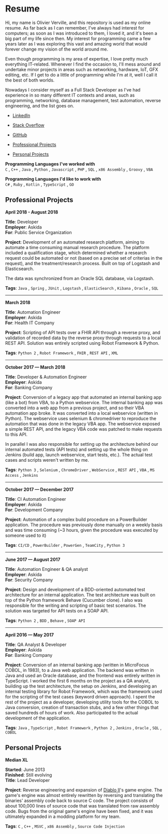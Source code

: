 # Resume

Hi, my name is Olivier Verville, and this repository is used as my online resume. As far back as I can remember, I've always had interest for computers; as soon as I was introduced to them, I loved it, and it's been a big part of my life since then. My interest for programming came a few years later as I was exploring this vast and amazing world that would forever change my vision of the world around me.

Even though programming is my area of expertise, I love pretty much everything IT-related. Whenever I find the occasion to, I'll mess around and undertake minor projects in areas such as networking, hardware, IoT, GFX editing, etc. If I get to do a little of programming while I'm at it, well I call it the best of both worlds.

Nowadays I consider myself as a Full Stack Developer as I've had experience in so many different IT contexts and areas, such as programming, networking, database management, test automation, reverse engineering, and the list goes on.

- [LinkedIn](https://www.linkedin.com/in/olivier-verville/)
- [Stack Overflow](https://stackoverflow.com/users/8332700/verv)
- [GitHub](https://github.com/olivierverville)

- [Professional Projects](#Professional-Projects)
- [Personal Projects](#Personal-Projects)

**Programming Languages I've worked with**  
`C` , `C++` , `Java` , `Python` , `Javascript` , `PHP` , `SQL` , `x86 Assembly` , `Groovy` , `VBA`

**Programming Languages I'd like to work with**  
`C#` , `Ruby` , `Kotlin` , `TypeScript` , `GO`

Professional Projects
---

**April 2018 - August 2018**

**Title**: Developer  
**Employer**: Askida  
**For**: Public Service Organization

**Project**: Development of an automated research platform, aiming to automate a time consuming manual research procedure. The platform included a qualification stage, which determined whether a research request could be automated or not (based on a precise set of criterias in the request), and the treatment/research process. Built on top of Logstash and Elasticsearch.

The data was synchronized from an Oracle SQL database, via Logstash.

**Tags**: `Java` , `Spring` , `JUnit` , `Logstash` , `ElasticSearch` , `Kibana` , `Oracle` , `SQL`

---

**March 2018**

**Title**: Automation Engineer  
**Employer**: Askida  
**For**: Health IT Company

**Project**: Scripting of API tests over a FHIR API through a reverse proxy, and validation of recorded data by the reverse proxy through requests to a local REST API. Solution was entirely scripted using Robot Framework & Python.

**Tags**: `Python 2` , `Robot Framework` , `FHIR` , `REST API` , `XML`

---

**October 2017 — March 2018**

**Title**: Developer & Automation Engineer  
**Employer**: Askida  
**For**: Banking Company

**Project**: Conversion of a legacy app that automated an internal banking app (like a bot) from VBA, to a Python webservice. The internal banking app was converted into a web app from a previous project, and so their VBA automation app broke. It was converted into a local webservice (written in Python). The webservice uses selenium & chromedriver to reproduce the automation that was done in the legacy VBA app. The webservice exposed a simple REST API, and the legacy VBA code was patched to make requests to this API.

In parallel I was also responsible for setting up the architecture behind our internal automated tests (API tests) and setting up the whole thing on Jenkins (build app, launch webservice, start tests, etc.). The actual test cases and scripts weren't written by me.

**Tags**: `Python 3` , `Selenium` , `ChromeDriver` , `WebService` , `REST API` , `VBA` , `MS Access` , `Jenkins`

---

**October 2017 — December 2017**

**Title**: CI Automation Engineer  
**Employer**: Askida  
**For**: Development Company

**Project**: Automation of a complex build procedure on a PowerBuilder application. The procedure was previously done manually on a weekly basis and was time consuming (~3 hours, given the procedure was executed by someone used to it)

**Tags**: `CI/CD` , `PowerBuilder` , `PowerGen` , `TeamCity` , `Python 3`

---

**June 2017 — August 2017**

**Title**: Automation Engineer & QA analyst  
**Employer**: Askida  
**For**: Security Company

**Project**: Design and development of a BDD-oriented automated test architecture for an internal application. The test architecture was built on top of the Python framework Behave (Cucumber clone). I also was responsible for the writing and scripting of basic test scenarios. The solution was targeted for API tests on a SOAP API.

**Tags**: `Python 2` , `BDD` , `Behave` ,  `SOAP API`

---

**April 2016 — May 2017**

**Title**: QA Analyst & Developer  
**Employer**: Askida  
**For**: Banking Company

**Project**: Conversion of an internal banking app (written in MicroFocus COBOL, in 1983), to a Java web application. The backend was written in Java and used an Oracle database, and the frontend was entirely written in TypeScript. I worked the first 6 months on the project as a QA analyst, building up the test architecture, the setup on Jenkins, and developing an internal testing library for Robot Framework, which was the framework used for the scripting of the test cases (keyword driven approach). I spent the rest of the project as a developer, developing utility tools for the COBOL to Java conversion, creation of transaction stubs, and a few other things that saved hundreds of hours of work. Also participated to the actual development of the application.

**Tags**: `Java` , `TypeScript` , `Robot Framework` , `Python 2` , `Jenkins` , `Oracle` , `SQL` , `COBOL`

Personal Projects
---

**Median XL**

**Started**: June 2013  
**Finished**: Still evolving  
**Title**: Lead Developer  

**Project**: Reverse engineering and expansion of [Diablo II](http://us.blizzard.com/en-us/games/d2/)'s game engine. The game's engine was almost entirely rewritten by reversing and translating the binaries' assembly code back to source C code. The project consists of about 100,000 lines of source code that was translated from raw assembly code. Bugs from the original game's engine have been fixed, and it was ultimately expanded in a modding platform for my team.

**Tags**: `C` , `C++` , `MSVC` , `x86 Assembly` , `Source Code Injection`
